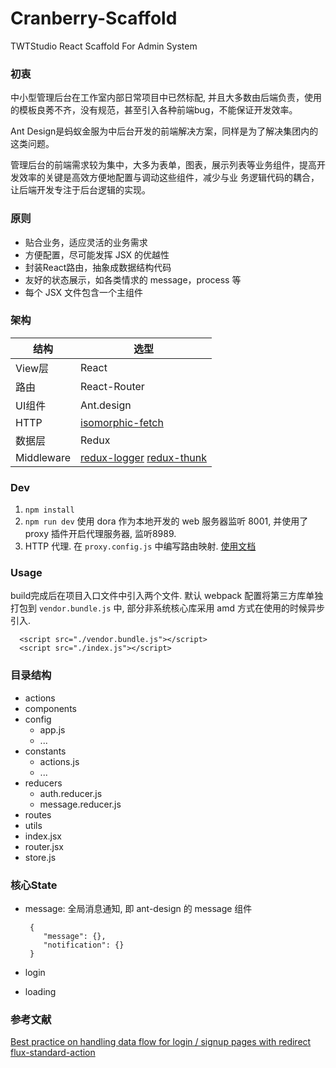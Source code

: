 # Cranberry-Scaffold

TWTStudio React Scaffold For Admin System

### 初衷
  
  中小型管理后台在工作室内部日常项目中已然标配, 并且大多数由后端负责，使用的模板良莠不齐，没有规范，甚至引入各种前端bug，不能保证开发效率。
  
  Ant Design是蚂蚁金服为中后台开发的前端解决方案，同样是为了解决集团内的这类问题。
  
  管理后台的前端需求较为集中，大多为表单，图表，展示列表等业务组件，提高开发效率的关键是高效方便地配置与调动这些组件，减少与业
务逻辑代码的耦合，让后端开发专注于后台逻辑的实现。

### 原则
- 贴合业务，适应灵活的业务需求
- 方便配置，尽可能发挥 JSX 的优越性
- 封装React路由，抽象成数据结构代码
- 友好的状态展示，如各类情求的 message，process 等
- 每个 JSX 文件包含一个主组件

### 架构
|结构|选型|
|---|---|
|View层|React|
|路由|React-Router|
|UI组件|Ant.design|
|HTTP|[isomorphic-fetch](https://github.com/matthew-andrews/isomorphic-fetch)|
|数据层|Redux|
|Middleware|[redux-logger](https://github.com/fcomb/redux-logger) [redux-thunk](https://github.com/gaearon/redux-thunk)|

### Dev
1. `npm install`
2. `npm run dev` 使用 dora 作为本地开发的 web 服务器监听 8001, 并使用了 proxy 插件开启代理服务器, 监听8989.  
3.  HTTP 代理. 在 `proxy.config.js` 中编写路由映射. [使用文档](https://github.com/dora-js/dora-plugin-proxy)

### Usage

build完成后在项目入口文件中引入两个文件. 默认 webpack 配置将第三方库单独打包到 `vendor.bundle.js` 中, 部分非系统核心库采用 amd 方式在使用的时候异步引入.
```
  <script src="./vendor.bundle.js"></script>
  <script src="./index.js"></script>
```

### 目录结构
- actions
- components
- config
  - app.js
  - ...
- constants
  - actions.js
  - ...
- reducers
  - auth.reducer.js
  - message.reducer.js
- routes
- utils
- index.jsx
- router.jsx
- store.js

### 核心State
  - message: 全局消息通知, 即 ant-design 的 message 组件

    ```
     {
        "message": {},
        "notification": {}
     }
    ```

  - login
  - loading
  
### 参考文献
  [Best practice on handling data flow for login / signup pages with redirect](https://github.com/reactjs/redux/issues/297)
  [flux-standard-action](https://github.com/acdlite/flux-standard-action)
